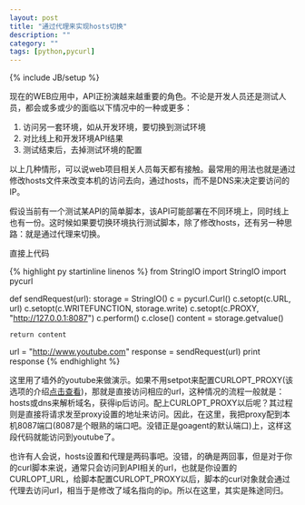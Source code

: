 ```yaml
---
layout: post
title: "通过代理来实现hosts切换"
description: ""
category: ""
tags: [python,pycurl]
---
```

{% include JB/setup %}

现在的WEB应用中，API正扮演越来越重要的角色。不论是开发人员还是测试人员，都会或多或少的面临以下情况中的一种或更多：

1. 访问另一套环境，如从开发环境，要切换到测试环境
2. 对比线上和开发环境API结果
3. 测试结束后，去掉测试环境的配置

以上几种情形，可以说web项目相关人员每天都有接触。最常用的用法也就是通过修改hosts文件来改变本机的访问去向，通过hosts，而不是DNS来决定要访问的IP。

假设当前有一个测试某API的简单脚本，该API可能部署在不同环境上，同时线上也有一份。这时候如果要切换环境执行测试脚本，除了修改hosts，还有另一种思路：就是通过代理来切换。


直接上代码

{% highlight py startinline linenos  %}
from StringIO import StringIO
import pycurl


def sendRequest(url):
    storage = StringIO()
    c = pycurl.Curl()
    c.setopt(c.URL, url)
    c.setopt(c.WRITEFUNCTION, storage.write)
    c.setopt(c.PROXY, "http://127.0.0.1:8087")
    c.perform()
    c.close()
    content = storage.getvalue()

    return content

url = "http://www.youtube.com"
response = sendRequest(url)
print response
{% endhighlight %} 

这里用了墙外的youtube来做演示。如果不用setpot来配置CURLOPT_PROXY(该选项的介绍[点击查看](http://curl.haxx.se/libcurl/c/curl_easy_setopt.html))，那就是直接访问相应的url，这种情况的流程一般就是：hosts或dns来解析域名，获得ip后访问。配上CURLOPT_PROXY以后呢？其过程则是直接将请求发至proxy设置的地址来访问。因此，在这里，我把proxy配到本机8087端口(8087是个眼熟的端口吧。没错正是goagent的默认端口)上，这样这段代码就能访问到youtube了。

也许有人会说，hosts设置和代理是两码事吧。没错，的确是两回事，但是对于你的curl脚本来说，通常只会访问到API相关的url，也就是你设置的CURLOPT_URL，给脚本配置CURLOPT_PROXY以后，脚本的curl对象就会通过代理去访问url，相当于是修改了域名指向的ip。所以在这里，其实是殊途同归。


